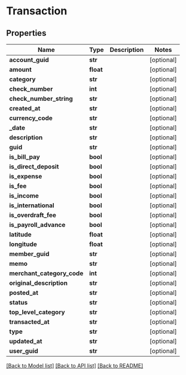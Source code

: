 # Transaction

## Properties
Name | Type | Description | Notes
------------ | ------------- | ------------- | -------------
**account_guid** | **str** |  | [optional] 
**amount** | **float** |  | [optional] 
**category** | **str** |  | [optional] 
**check_number** | **int** |  | [optional] 
**check_number_string** | **str** |  | [optional] 
**created_at** | **str** |  | [optional] 
**currency_code** | **str** |  | [optional] 
**_date** | **str** |  | [optional] 
**description** | **str** |  | [optional] 
**guid** | **str** |  | [optional] 
**is_bill_pay** | **bool** |  | [optional] 
**is_direct_deposit** | **bool** |  | [optional] 
**is_expense** | **bool** |  | [optional] 
**is_fee** | **bool** |  | [optional] 
**is_income** | **bool** |  | [optional] 
**is_international** | **bool** |  | [optional] 
**is_overdraft_fee** | **bool** |  | [optional] 
**is_payroll_advance** | **bool** |  | [optional] 
**latitude** | **float** |  | [optional] 
**longitude** | **float** |  | [optional] 
**member_guid** | **str** |  | [optional] 
**memo** | **str** |  | [optional] 
**merchant_category_code** | **int** |  | [optional] 
**original_description** | **str** |  | [optional] 
**posted_at** | **str** |  | [optional] 
**status** | **str** |  | [optional] 
**top_level_category** | **str** |  | [optional] 
**transacted_at** | **str** |  | [optional] 
**type** | **str** |  | [optional] 
**updated_at** | **str** |  | [optional] 
**user_guid** | **str** |  | [optional] 

[[Back to Model list]](../README.md#documentation-for-models) [[Back to API list]](../README.md#documentation-for-api-endpoints) [[Back to README]](../README.md)


